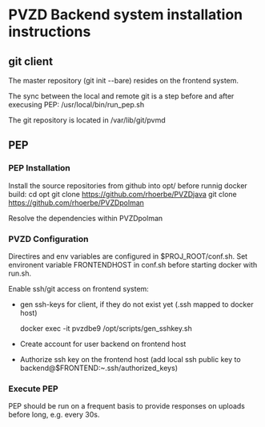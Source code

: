 # PVZD Backend system installation instructions

## git client
The master repository (git init --bare) resides on the frontend system.

The sync between the local and remote git is a step before and after execusing PEP:
/usr/local/bin/run_pep.sh

The git repository is located in /var/lib/git/pvmd

## PEP
### PEP Installation
Install the source repositories from github into opt/ before runnig docker build:
cd opt
git clone https://github.com/rhoerbe/PVZDjava
git clone https://github.com/rhoerbe/PVZDpolman

Resolve the dependencies within PVZDpolman 

### PVZD Configuration
Directires and env variables are configured in $PROJ_ROOT/conf.sh.
Set environent variable FRONTENDHOST in conf.sh before starting docker with run.sh.
    
Enable ssh/git access on frontend system:
- gen ssh-keys for client, if they do not exist yet (.ssh mapped to docker host)
    
    docker exec -it pvzdbe9 /opt/scripts/gen_sshkey.sh
    
- Create account for user backend on frontend host
 
- Authorize ssh key on the frontend host (add local ssh public key to backend@$FRONTEND:~.ssh/authorized_keys)

### Execute PEP
PEP should be run on a frequent basis to provide responses on uploads before long, e.g. every 30s.
